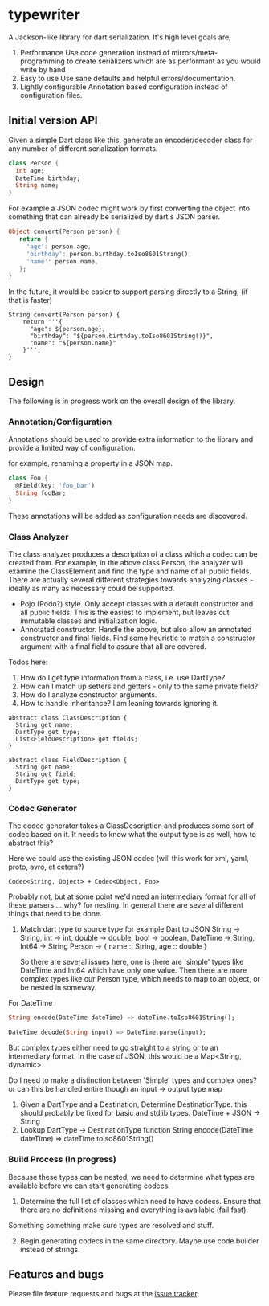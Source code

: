 # typewriter
A Jackson-like library for dart serialization.  It's high level goals are,

1. Performance
  Use code generation instead of mirrors/meta-programming to create serializers
  which are as performant as you would write by hand
2. Easy to use
  Use sane defaults and helpful errors/documentation.
3. Lightly configurable
  Annotation based configuration instead of configuration files.


## Initial version API


Given a simple Dart class like this, generate an encoder/decoder class for any
number of different serialization formats.
```dart
class Person {
  int age;
  DateTime birthday;
  String name;
}
```

For example a JSON codec might work by first converting the object into
something that can already be serialized by dart's JSON parser.
```dart
Object convert(Person person) {
   return {
     'age': person.age,
     'birthday': person.birthday.toIso8601String(),
     'name': person.name,
   };
}
```

In the future, it would be easier to support parsing directly to
 a String, (if that is faster)
```
String convert(Person person) {
    return '''{
      "age": ${person.age},
      "birthday": "${person.birthday.toIso8601String()}",
      "name": "${person.name}"
    }''';
}
```


## Design
The following is in progress work on the overall design of the library.

### Annotation/Configuration
Annotations should be used to provide extra information to the library and
provide a limited way of configuration.

for example, renaming a property in a JSON map.
```dart
class Foo {
  @Field(key: 'foo_bar')
  String fooBar;
}
```
These annotations will be added as configuration needs are discovered.

### Class Analyzer
The class analyzer produces a description of a class which a codec can be
created from. For example, in the above class Person, the analyzer will examine
the ClassElement and find the type and name of all public fields.  There are
actually several different strategies towards analyzing classes - ideally as
many as necessary could be supported.

  * Pojo (Podo?) style.
    Only accept classes with a default constructor and all public fields.  This
    is the easiest to implement, but leaves out immutable classes and
    initialization logic.
  * Annotated constructor.
    Handle the above, but also allow an annotated constructor and final fields.
    Find some heuristic to match a constructor argument with a final field to
    assure that all are covered.

Todos here:

1. How do I get type information from a class, i.e. use DartType?
2. How can I match up setters and getters - only to the same private field?
3. How do I analyze constructor arguments.
4. How to handle inheritance? I am leaning towards ignoring it.

```
abstract class ClassDescription {
  String get name;
  DartType get type;
  List<FieldDescription> get fields;
}

abstract class FieldDescription {
  String get name;
  String get field;
  DartType get type;
}
```
### Codec Generator
The codec generator takes a ClassDescription and produces some sort of codec
based on it.  It needs to know what the output type is as well, how to abstract
this?

Here we could use the existing JSON codec (will this work for xml, yaml, proto,
  avro, et cetera?)
```
Codec<String, Object> + Codec<Object, Foo>
```

Probably not, but at some point we'd need an intermediary format for all of
these parsers ... why?  for nesting. In general there are several different
things that need to be done.

1. Match dart type to source type
    for example Dart to JSON
      String -> String,
      int -> int,
      double -> double,
      bool -> boolean,
      DateTime -> String,
      Int64 -> String
      Person -> { name :: String, age :: double }

    So there are several issues here, one is there are 'simple' types like
    DateTime and Int64 which have only one value.  Then there are more complex
    types like our Person type, which needs to map to an object, or be nested
    in someway.

For DateTime
```dart
String encode(DateTime dateTime) => dateTime.toIso8601String();

DateTime decode(String input) => DateTime.parse(input);
```

But complex types either need to go straight to a string or to an intermediary
format.  In the case of JSON, this would be a Map<String, dynamic>

Do I need to make a distinction between 'Simple' types and complex ones? or
can this be handled entire though an input -> output type map

1. Given a DartType and a Destination, Determine DestinationType.  this should
 probably be fixed for basic and stdlib types.
  DateTime + JSON -> String
2. Lookup DartType -> DestinationType function
  String encode(DateTime dateTime) => dateTime.toIso8601String()



### Build Process (In progress)
Because these types can be nested, we need to determine what types are
available before we can start generating codecs.

1. Determine the full list of classes which need to have codecs.  Ensure that
there are no definitions missing and everything is available (fail fast).

Something something make sure types are resolved and stuff.

2. Begin generating codecs in the same directory.  Maybe use code builder instead
of strings.


## Features and bugs

Please file feature requests and bugs at the [issue tracker][tracker].

[tracker]: http://example.com/issues/replaceme
